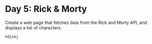 # Day 5: Rick & Morty
Create a web page that fetches data from the Rick and Morty API, and displays a list of characters.

 ```css
kdjskj
```
